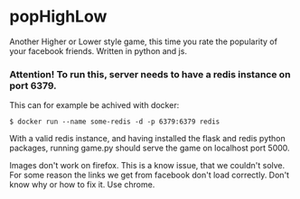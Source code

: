 # popHighLow

Another Higher or Lower style game, this time you rate the popularity of your facebook friends. Written in python and js.

### Attention! To run this, server needs to have a redis instance on port 6379.

This can for example be achived with docker:

`$ docker run --name some-redis -d -p 6379:6379 redis`

With a valid redis instance, and having installed the flask and redis python packages, running game.py should serve the game on localhost port 5000.

Images don't work on firefox. This is a know issue, that we couldn't solve. For some reason the links we get from facebook don't load correctly. Don't know why or how to fix it. Use chrome.
